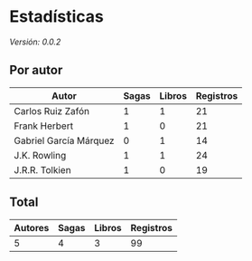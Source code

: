 # Estadísticas

_Versión: 0.0.2_

## Por autor

|Autor|Sagas|Libros|Registros|
|---|---|---|---|
|Carlos Ruiz Zafón|1|1|21|
|Frank Herbert|1|0|21|
|Gabriel García Márquez|0|1|14|
|J.K. Rowling|1|1|24|
|J.R.R. Tolkien|1|0|19|

## Total

|Autores|Sagas|Libros|Registros|
|---|---|---|---|
|5|4|3|99|